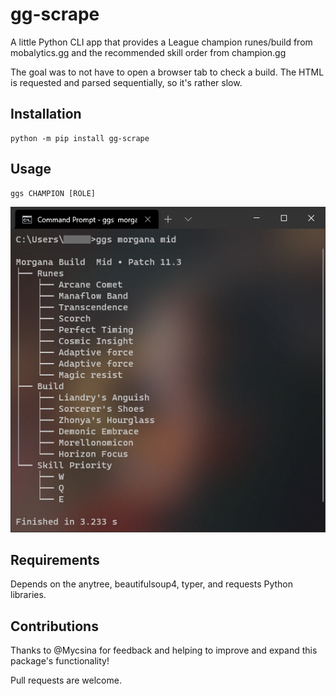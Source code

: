 # gg-scrape
A little Python CLI app that provides a League champion runes/build from mobalytics.gg and the recommended skill order from champion.gg

The goal was to not have to open a browser tab to check a build.
The HTML is requested and parsed sequentially, so it's rather slow.

## Installation
```
python -m pip install gg-scrape
```

## Usage
```
ggs CHAMPION [ROLE]
```

![screenshot of the app in use](img/Capture.PNG)

## Requirements
Depends on the anytree, beautifulsoup4, typer, and requests Python libraries.

## Contributions
Thanks to @Mycsina for feedback and helping to improve and expand this package's functionality!

Pull requests are welcome. 